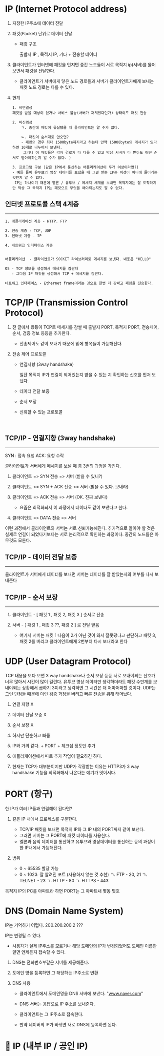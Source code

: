 # IP (Internet Protocol address)

1.  지정한 IP주소에 데이터 전달

2.  패킷(Packet) 단위로 데이터 전달

    - 패킷 구조

      출발지 IP , 목적지 IP, 기타 + 전송할 데이터

3.  클라이언트가 인터넷에 패킷을 던지면 중간 노드들이 서로 목적지 ip(서버)를 물어보면서 패킷을 전달한다.

    - 클라이언트가 서버에게 닿은 노드 경로들과 서버가 클라이언트가에게 보내는 패킷 노드 경로는 다를 수 있다.

4.  한계

        1. 비연결성
        패킷을 받을 대상이 없거나 서비스 불능(서버가 꺼져있다던가) 상태여도 패킷 전송

        2. 비신뢰성
            ㄱ. 중간에 패킷이 유실됐을 때 클라이언트는 알 수가 없다.

            ㄴ. 패킷이 순서대로 안오면?
            - 패킷의 경우 최대 1500byte까지라고 하는데 만약 15000byte의 메세지가 있다하면 10개로 나누어서 보낸다.
             그러나 이 패킷들은 각자 경로가 다 다를 수 있고 막상 서버가 다 받아도 어떤 순서로 받아야하는지 알 수가 없다. )

        3. 프로그램 구분 (같은 IP에서 통신하는 애플리케이션이 두개 이상이라면?)
        - 예를 들어 유투브의 영상 데이터를 보냈을 때 그걸 받는 IP는 이것이 어디에 들어가는 것인지 알 수 없다.
         IP는 하나이기 때문에 멜론 / 유투브 / 메세지 세개를 보내면 목적지에는 잘 도착하지만 막상 그 목적지 IP는 패킷으로 무엇을 해야되는지도 알 수 없다.

## 인터넷 프로토콜 스택 4계층

---

    1. 애플리케이션 계층 - HTTP, FTP

    2. 전송 계층 - TCP, UDP
    3. 인터넷 계층 - IP

    4. 네트워크 인터페이스 계층


    애플리케이션  - 클라이언트가 SOCKET 라이브러리로 메세지를 보냇다. 내용은 "HELLO"

    OS - TCP 정보를 생성해서 메세지를 감싼다
       - 그다음 IP 패킷을 생성해서 TCP + 메세지를 감싼다.

    네트워크 인터페이스 - Ethernet frame이라는 것으로 한번 더 감싸고 패킷을 전송한다.

# TCP/IP (Transmission Control Protocol)

1. 전 글에서 봤듰이 TCP로 메세지를 감쌀 때 출발지 PORT, 목적지 PORT, 전송제어, 순서, 검증 정보 등등을 추가한다.

   - 전송제어도 같이 보내기 때문에 밑에 항목들이 가능해진다.

2. 전송 제어 프로토콜

   - 연결지향 (3way handshake)

     일단 목적지 IP가 연결이 되어있는지 받을 수 있는 지 확인하는 신호를 먼저 보낸다.

   - 데이터 전달 보증

   - 순서 보장

   - 신뢰할 수 있는 프로토콜

<br />

## TCP/IP - 연결지향 (3way handshake)

---

SYN : 접속 요청
ACK: 요청 수락

클라이언트가 서버에게 메세지를 보낼 때 총 3번의 과정을 가진다.

1. 클라이언트 => SYN 전송 => 서버 (받을 수 있니?)

2. 클라이언트 <= SYN + ACK 전송 <= 서버 (받을 수 있다. 보내라)

3. 클라이언트 => ACK 전송 => 서버 (OK. 진짜 보낸다)

   - 요즘은 최적화되서 이 과정에서 데이타도 같이 보낸다고 한다.

4. 클라이언트 => DATA 전송 => 서버

이런 과정에서 클라이언트와 서버는 서로 신뢰가능해진다. 추가적으로 알아야 할 것은 실제로 연결이 되었다기보다는 서로 논리적으로 확인하는 과정이다. 중간의 노드들은 아무것도 모른다.

## TCP/IP - 데이터 전달 보증

---

클라이언트가 서버에게 데이터를 보내면 서버는 데이터를 잘 받았는지의 여부를 다시 보내준다

## TCP/IP - 순서 보장

---

1. 클라이언트 - [ 패킷 1 , 패킷 2, 패킷 3 ] 순서로 전송

2. 서버 - [ 패킷 1 , 패킷 3 ??, 패킷 2 ] 로 전달 받음
   - 여기서 서버는 패킷 1 다음이 2가 아닌 것이 와서 잘못됐다고 판단하고
     패킷 3, 패킷 2를 버리고 클라이언트에게 2번부터 다시 보내라고 한다

# UDP (User Datagram Protocol)

TCP 내용을 보다 보면 3 way handshake나 순서 보장 등등 서로 보내야되는 신호가 너무 많아서 시간이 많이 걸린다.
유투브 영상 데이터만 생각하더라도 패킷 수만개를 보내야되는 상황에서 곱하기 3이라고 생각하면 그 시간은 더 어마어마할 것이다.
UDP는 그런 단점들 때문에 이런 검증 과정을 버리고 빠른 전송을 위해 태어났다.

1. 연결 지향 X

2. 데이터 전달 보증 X

3. 순서 보장 X

4. 하지만 단순하고 빠름

5. IP와 거의 같다. + PORT + 체크섬 정도만 추가

6. 애플리케이션에서 따로 추가 작업이 필요하긴 하다.

7. 현재는 TCP가 대부분이지만 UDP가 각광받는 이유는 HTTP3가 3 way handshake 기능을 최적화해서 나온다는 얘기가 잇어서다.

# PORT (항구)

한 IP가 여러 IP들과 연결해야 된다면?

1. 같은 IP 내에서 프로세스를 구분한다.

   - TCP/IP 패킷을 보내면 목적지 IP와 그 IP 내의 PORT까지 같이 보낸다.
   - 그러면 서버는 그 PORT에 패킷 데이터를 사용한다.
   - 멜론과 음악 데이터를 통신하고 유투브와 영상데이터를 통신하는 등의 과정이 한 IP내에서 가능해진다.

2. 범위
   - 0 ~ 65535 할당 가능
   - 0 ~ 1023: 잘 알려진 포트 (사용하지 않는 것 추천)
     ㄱ. FTP - 20, 21
     ㄱ. TELNET - 23
     ㄱ. HTTP - 80
     ㄱ. HTTPS - 443

목적지 IP의 PC를 아파트라 하면 PORT는 그 아파트내 몇동 몇호

# DNS (Domain Name System)

IP는 기억하기 어렵다. 200.200.200.2 ???

IP는 변경될 수 있다.

- 사용자가 실제 IP주소를 모르거나 해당 도메인의 IP가 변경되었어도 도메인 이름만 알면 언제든지 접속할 수 있다.

1. DNS는 전화번호부같은 서버를 제공해준다.

2. 도메인 명을 등록하면 그 해당하는 IP주소로 변환

3. DNS 사용

   - 클라이언트에서 도메인명을 DNS 서버에 보낸다. "www.naver.com"

   - DNS 서버는 응답으로 IP 주소를 보내준다.

   - 클라이언트는 그 IP주소로 접속한다.

   - 만약 네이버의 IP가 바뀌면 새로 DNS에 등록하면 된다.

# 🍳 IP (내부 IP / 공인 IP)
